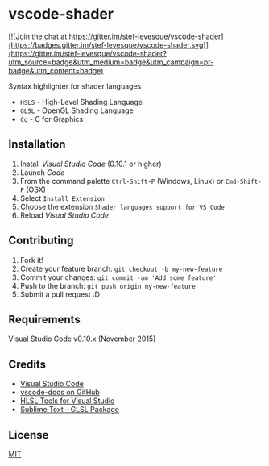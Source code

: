 # vscode-shader

[![Join the chat at https://gitter.im/stef-levesque/vscode-shader](https://badges.gitter.im/stef-levesque/vscode-shader.svg)](https://gitter.im/stef-levesque/vscode-shader?utm_source=badge&utm_medium=badge&utm_campaign=pr-badge&utm_content=badge)

Syntax highlighter for shader languages
* `HSLS` - High-Level Shading Language
* `GLSL` - OpenGL Shading Language
* `Cg` - C for Graphics

## Installation

1. Install *Visual Studio Code* (0.10.1 or higher)
2. Launch *Code*
3. From the command palette `Ctrl-Shift-P` (Windows, Linux) or `Cmd-Shift-P` (OSX)
4. Select `Install Extension`
5. Choose the extension `Shader languages support for VS Code`
6. Reload *Visual Studio Code*

## Contributing

1. Fork it!
2. Create your feature branch: `git checkout -b my-new-feature`
3. Commit your changes: `git commit -am 'Add some feature'`
4. Push to the branch: `git push origin my-new-feature`
5. Submit a pull request :D

## Requirements

Visual Studio Code v0.10.x (November 2015)

## Credits

* [Visual Studio Code](https://code.visualstudio.com/)
* [vscode-docs on GitHub](https://github.com/Microsoft/vscode-docs)
* [HLSL Tools for Visual Studio](https://github.com/tgjones/HlslTools)
* [Sublime Text - GLSL Package](https://github.com/euler0/sublime-glsl)

## License

[MIT](LICENSE.md)